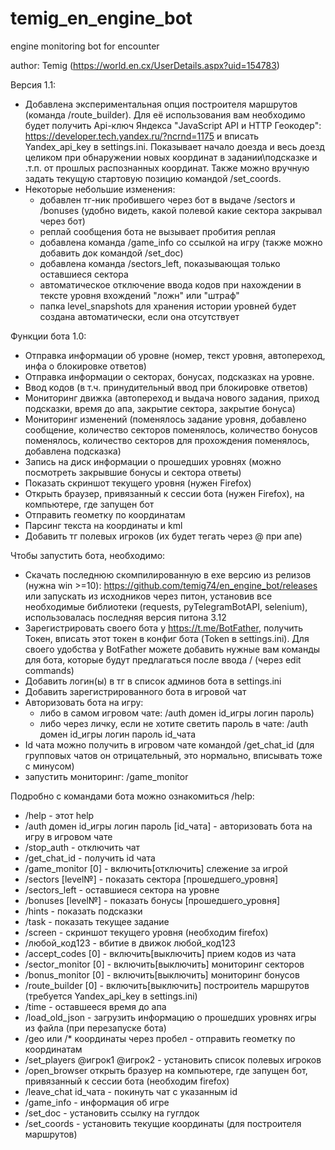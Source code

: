 # temig_en_engine_bot
engine monitoring bot for encounter

author: Temig (https://world.en.cx/UserDetails.aspx?uid=154783)

Версия 1.1:
- Добавлена экспериментальная опция построителя маршрутов (команда /route_builder). Для её использования вам необходимо будет получить Api-ключ Яндекса "JavaScript API и HTTP Геокодер": https://developer.tech.yandex.ru/?ncrnd=1175 и вписать Yandex_api_key в settings.ini. Показывает начало доезда и весь доезд целиком при обнаружении новых координат в задании\подсказке и .т.п. от прошлых распознанных координат. Также можно вручную задать текущую стартовую позицию командой /set_coords.
- Некоторые небольшие изменения:
	- добавлен тг-ник пробившего через бот в выдаче /sectors и /bonuses (удобно видеть, какой полевой какие сектора закрывал через бот)
	- реплай сообщения бота не вызывает пробития реплая
	- добавлена команда /game_info со ссылкой на игру (также можно добавить док командой /set_doc)
	- добавлена команда /sectors_left, показывающая только оставшиеся сектора
	- автоматическое отключение ввода кодов при нахождении в тексте уровня вхождений "ложн" или "штраф"
	- папка level_snapshots для хранения истории уровней будет создана автоматически, если она отсутствует
	
Функции бота 1.0:
- Отправка информации об уровне (номер, текст уровня,  автопереход, инфа о блокировке ответов)
- Отправка информации о секторах, бонусах, подсказках на уровне.
- Ввод кодов (в т.ч. принудительный ввод при блокировке ответов)
- Мониторинг движка (автопереход и выдача нового задания, приход подсказки, время до апа, закрытие сектора, закрытие бонуса)
- Мониторинг изменений (поменялось задание уровня,  добавлено сообщение, количество секторов поменялось,  количество бонусов поменялось, количество секторов для прохождения поменялось, добавлена подсказка)
- Запись на диск информации о прошедших уровнях (можно посмотреть закрывшие бонусы и сектора ответы)
- Показать скриншот текущего уровня (нужен Firefox)
- Открыть браузер, привязанный к сессии бота (нужен Firefox), на компьютере, где запущен бот
- Отправить геометку по координатам
- Парсинг текста на координаты и kml
- Добавить тг полевых игроков (их будет тегать через @ при апе)

Чтобы запустить бота, необходимо:
- Скачать последнюю скомпилированную в exe версию из релизов (нужна win >=10): https://github.com/temig74/en_engine_bot/releases или запускать из исходников через питон, установив все необходимые библиотеки (requests, pyTelegramBotAPI, selenium), использовалась последняя версия питона 3.12
- Зарегистрировать своего бота у https://t.me/BotFather, получить Токен, вписать этот токен в конфиг бота (Token в settings.ini). Для своего удобства у BotFather можете добавить нужные вам команды для бота, которые будут предлагаться после ввода / (через edit commands)
- Добавить логин(ы) в тг в список админов бота в settings.ini
- Добавить зарегистрированного бота в игровой чат
- Авторизовать бота на игру:
	- либо в самом игровом чате: /auth домен id_игры логин пароль)
	- либо через личку, если не хотите светить пароль в чате: /auth домен id_игры логин пароль id_чата
- Id чата можно получить в игровом чате командой /get_chat_id (для групповых чатов он отрицательный, это нормально, вписывать тоже с минусом)
- запустить мониторинг: /game_monitor

Подробно с командами бота можно ознакомиться /help:
- /help - этот help
- /auth домен id_игры логин пароль [id_чата] - авторизовать бота на игру в игровом чате
- /stop_auth - отключить чат
- /get_chat_id - получить id чата
- /game_monitor [0] - включить\[отключить] слежение за игрой
- /sectors [level№] - показать сектора [прошедшего_уровня]
- /sectors_left - оставшиеся сектора на уровне
- /bonuses [level№] - показать бонусы [прошедшего_уровня]
- /hints - показать подсказки
- /task - показать текущее задание
- /screen - скриншот текущего уровня (необходим firefox)
- /любой_код123 - вбитие в движок любой_код123
- /accept_codes [0] - включить\[выключить] прием кодов из чата
- /sector_monitor [0] - включить\[выключить] мониторинг секторов
- /bonus_monitor [0] - включить\[выключить] мониторинг бонусов
- /route_builder [0] - включить\[выключить] построитель маршрутов (требуется Yandex_api_key в settings.ini)
- /time - оставшееся время до апа
- /load_old_json - загрузить информацию о прошедших уровнях игры из файла (при перезапуске бота)
- /geo или /* координаты через пробел - отправить геометку по координатам
- /set_players @игрок1 @игрок2 - установить список полевых игроков
- /open_browser открыть бразуер на компьютере, где запущен бот, привязанный к сессии бота (необходим firefox)
- /leave_chat id_чата - покинуть чат с указанным id
- /game_info - информация об игре
- /set_doc - установить ссылку на гуглдок
- /set_coords - установить текущие координаты (для построителя маршрутов)
